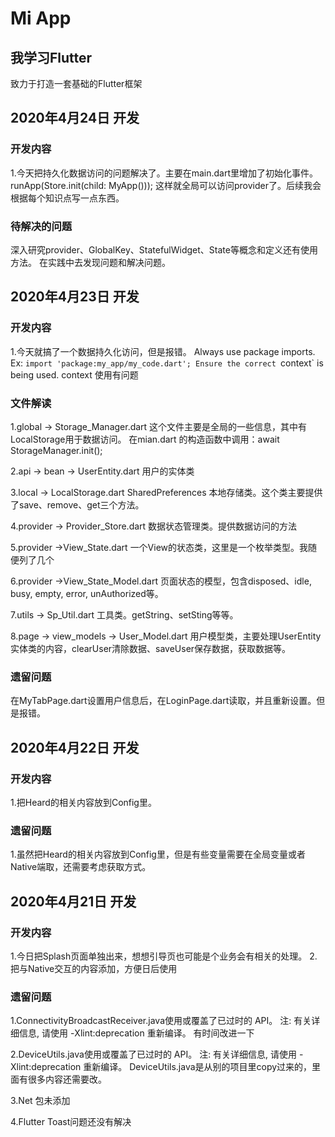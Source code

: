 # Mi App

## 我学习Flutter

致力于打造一套基础的Flutter框架

## 2020年4月24日 开发
### 开发内容
1.今天把持久化数据访问的问题解决了。主要在main.dart里增加了初始化事件。
runApp(Store.init(child: MyApp()));
这样就全局可以访问provider了。后续我会根据每个知识点写一点东西。

### 待解决的问题
深入研究provider、GlobalKey、StatefulWidget、State等概念和定义还有使用方法。
在实践中去发现问题和解决问题。

## 2020年4月23日 开发
### 开发内容
1.今天就搞了一个数据持久化访问，但是报错。
Always use package imports. Ex: `import 'package:my_app/my_code.dart';
Ensure the correct `context` is being used.
context 使用有问题

### 文件解读
1.global ->  Storage_Manager.dart
这个文件主要是全局的一些信息，其中有LocalStorage用于数据访问。
在mian.dart 的构造函数中调用：await StorageManager.init();

2.api -> bean -> UserEntity.dart
用户的实体类

3.local -> LocalStorage.dart
SharedPreferences 本地存储类。这个类主要提供了save、remove、get三个方法。

4.provider -> Provider_Store.dart
数据状态管理类。提供数据访问的方法

5.provider ->View_State.dart
一个View的状态类，这里是一个枚举类型。我随便列了几个

6.provider ->View_State_Model.dart
页面状态的模型，包含disposed、idle, busy, empty, error, unAuthorized等。

7.utils -> Sp_Util.dart
工具类。getString、setSting等等。

8.page -> view_models -> User_Model.dart
用户模型类，主要处理UserEntity实体类的内容，clearUser清除数据、saveUser保存数据，获取数据等。

### 遗留问题
在MyTabPage.dart设置用户信息后，在LoginPage.dart读取，并且重新设置。但是报错。



## 2020年4月22日 开发
### 开发内容
1.把Heard的相关内容放到Config里。

### 遗留问题
1.虽然把Heard的相关内容放到Config里，但是有些变量需要在全局变量或者Native端取，还需要考虑获取方式。

## 2020年4月21日 开发

### 开发内容
1.今日把Splash页面单独出来，想想引导页也可能是个业务会有相关的处理。
2.把与Native交互的内容添加，方便日后使用

### 遗留问题
1.ConnectivityBroadcastReceiver.java使用或覆盖了已过时的 API。
  注: 有关详细信息, 请使用 -Xlint:deprecation 重新编译。
  有时间改进一下

2.DeviceUtils.java使用或覆盖了已过时的 API。
  注: 有关详细信息, 请使用 -Xlint:deprecation 重新编译。
 DeviceUtils.java是从别的项目里copy过来的，里面有很多内容还需要改。

3.Net 包未添加

4.Flutter Toast问题还没有解决






